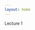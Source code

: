 ```yaml
---
layout: home
---
```

Lecture 1

<object data="https://web.ece.ucsb.edu/courses/ECE225/225_W07Banerjee/reference/Dennard.pdf" width="1000" height="1000" type='application/pdf'></object>